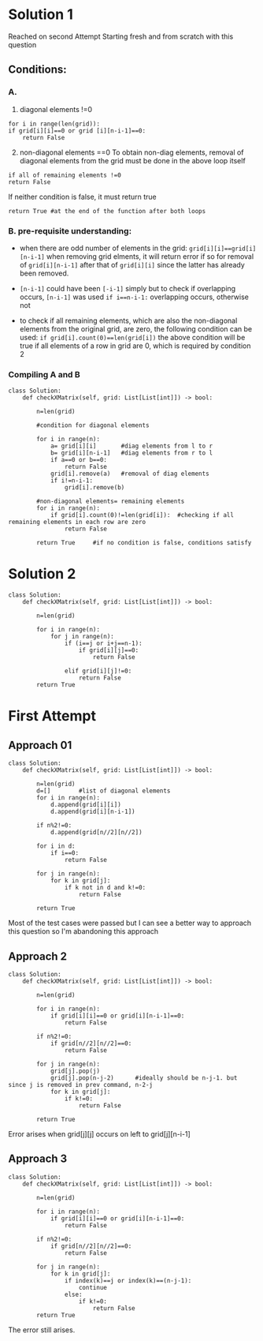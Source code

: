 # Solution 1
Reached on second Attempt
Starting fresh and from scratch with this question

## Conditions:
### A.
1. diagonal elements !=0
```
for i in range(len(grid)):
if grid[i][i]==0 or grid [i][n-i-1]==0:
    return False
```
2. non-diagonal elements ==0
To obtain non-diag elements, removal of diagonal elements from the grid must be done in the above loop itself
```
if all of remaining elements !=0
return False
```

If neither condition is false, it must return true
```
return True #at the end of the function after both loops
```
### B. pre-requisite understanding:

- when there are odd number of elements in the grid:
```grid[i][i]==grid[i][n-i-1]```
when removing grid elments, it will return error if so for removal of ```grid[i][n-i-1]``` after that of ```grid[i][i]``` since the latter has already been removed.

- ```[n-i-1]``` could have been ```[-i-1]``` simply
  but to check if overlapping occurs, ```[n-i-1]``` was used
  ```if i==n-i-1:``` overlapping occurs, otherwise not

- to check if all remaining elements, which are also the non-diagonal elements from the original grid, are zero, the following condition can be used:
```if grid[i].count(0)==len(grid[i])```
the above condition will be true if all elements of a row in grid are 0, which is required by condition 2

### Compiling A and B
```
class Solution:
    def checkXMatrix(self, grid: List[List[int]]) -> bool:
        
        n=len(grid)
        
        #condition for diagonal elements

        for i in range(n):
            a= grid[i][i]       #diag elements from l to r
            b= grid[i][n-i-1]   #diag elements from r to l
            if a==0 or b==0:
                return False
            grid[i].remove(a)   #removal of diag elements
            if i!=n-i-1:
                grid[i].remove(b)

        #non-diagonal elements= remaining elements
        for i in range(n):
            if grid[i].count(0)!=len(grid[i]):  #checking if all remaining elements in each row are zero
                return False
        
        return True     #if no condition is false, conditions satisfy
```

# Solution 2

```
class Solution:
    def checkXMatrix(self, grid: List[List[int]]) -> bool:
        
        n=len(grid)

        for i in range(n):
            for j in range(n):
                if (i==j or i+j==n-1):
                    if grid[i][j]==0:
                        return False
                
                elif grid[i][j]!=0:
                    return False
        return True

```

# First Attempt

## Approach 01
```
class Solution:
    def checkXMatrix(self, grid: List[List[int]]) -> bool:
        
        n=len(grid)
        d=[]        #list of diagonal elements
        for i in range(n):
            d.append(grid[i][i])
            d.append(grid[i][n-i-1])

        if n%2!=0:
            d.append(grid[n//2][n//2])
        
        for i in d:
            if i==0:
                return False
        
        for j in range(n):
            for k in grid[j]:
                if k not in d and k!=0:
                    return False
    
        return True

```
Most of the test cases were passed but I can see a better way to approach this question so I'm abandoning this approach

## Approach 2
```
class Solution:
    def checkXMatrix(self, grid: List[List[int]]) -> bool:
        
        n=len(grid)

        for i in range(n):
            if grid[i][i]==0 or grid[i][n-i-1]==0:
                return False

        if n%2!=0:
            if grid[n//2][n//2]==0:
                return False

        for j in range(n):
            grid[j].pop(j)
            grid[j].pop(n-j-2)      #ideally should be n-j-1. but since j is removed in prev command, n-2-j
            for k in grid[j]:
                if k!=0:
                    return False
    
        return True
```
Error arises when grid[j][j] occurs on left to grid[j][n-i-1]

## Approach 3
```
class Solution:
    def checkXMatrix(self, grid: List[List[int]]) -> bool:
        
        n=len(grid)

        for i in range(n):
            if grid[i][i]==0 or grid[i][n-i-1]==0:
                return False

        if n%2!=0:
            if grid[n//2][n//2]==0:
                return False

        for j in range(n):
            for k in grid[j]:
                if index(k)==j or index(k)==(n-j-1):
                    continue
                else:
                    if k!=0:
                        return False
        return True
```
The error still arises.


